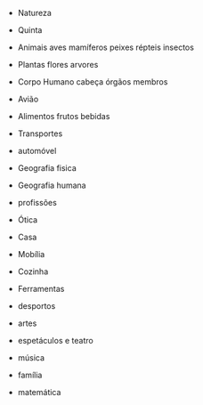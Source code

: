 - Natureza

- Quinta 

- Animais 
  aves
  mamíferos
  peixes
  répteis
  insectos

- Plantas
  flores
  arvores

- Corpo Humano 
  cabeça
  órgãos
  membros

- Avião

- Alimentos 
  frutos
  bebidas
 
- Transportes

- automóvel

- Geografia fisica
- Geografia humana

- profissões


- Ótica

- Casa 

- Mobília 

- Cozinha

- Ferramentas

- desportos

- artes

- espetáculos e teatro

- música

- família

- matemática
